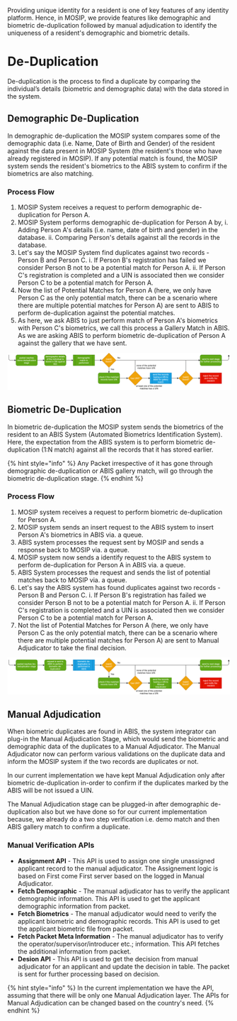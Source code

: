Providing unique identity for a resident is one of key features of any identity platform. Hence, in MOSIP, we provide features like demographic and biometric de-duplication followed by manual adjudication to identify the uniqueness of a resident's demographic and biometric details.

# De-Duplication
De-duplication is the process to find a duplicate by comparing the individual’s details (biometric and demographic data) with the data stored in the system. 

## Demographic De-Duplication
In demographic de-duplication the MOSIP system compares some of the demographic data (i.e. Name, Date of Birth and Gender) of the resident against the data present in MOSIP System (the resident's those who have already registered in MOSIP). If any potential match is found, the MOSIP system sends the resident's biometrics to the ABIS system to confirm if the biometrics are also matching.

### Process Flow
1. MOSIP System receives a request to perform demographic de-duplication for Person A.
2. MOSIP System performs demographic de-duplication for Person A by,
	i. Adding Person A's details (i.e. name, date of birth and gender) in the database.
	ii. Comparing Person's details against all the records in the database.
3. Let's say the MOSIP System find duplicates against two records - Person B and Person C.
	i. If Person B's registration has failed we consider Person B not to be a potential match for Person A.
	ii. If Person C's registration is completed and a UIN is associated then we consider Person C to be a potential match for Person A.
4. Now the list of Potential Matches for Person A (here, we only have Person C as the only potential match, there can be a scenario where there are multiple potential matches for Person A) are sent to ABIS to perform de-duplication against the potential matches.
5. As here, we ask ABIS to just perform match of Person A's biometrics with Person C's biometrics, we call this process a Gallery Match in ABIS. As we are asking ABIS to perform biometric de-duplication of Person A against the gallery that we have sent.

![](_images/biometrics/deduplication-deographic_deduplication.png)

## Biometric De-Duplication
In biometric de-duplication the MOSIP system sends the biometrics of the resident to an ABIS System (Automated Biometrics Identification System). Here, the expectation from the ABIS system is to perform biometric de-duplication (1:N match) against all the records that it has stored earlier. 

{% hint style="info" %}
Any Packet irrespective of it has gone through demographic de-duplication or ABIS gallery match, will go through the biometric de-duplication stage.
{% endhint %}

### Process Flow
1. MOSIP system receives a request to perform biometric de-duplication for Person A.
2. MOSIP system sends an insert request to the ABIS system to insert Person A's biometrics in ABIS via. a queue.
3. ABIS system processes the request sent by MOSIP and sends a response back to MOSIP via. a queue.
4. MOSIP system now sends a identify request to the ABIS system to perform de-duplication for Person A in ABIS via. a queue.
5. ABIS System processes the request and sends the list of potential matches back to MOSIP via. a queue.
6. Let's say the ABIS system has found duplicates against two records - Person B and Person C.
	i. If Person B's registration has failed we consider Person B not to be a potential match for Person A.
	ii. If Person C's registration is completed and a UIN is associated then we consider Person C to be a potential match for Person A.
7. Not the list of Potential Matches for Person A (here, we only have Person C as the only potential match, there can be a scenario where there are multiple potential matches for Person A) are sent to Manual Adjudicator to take the final decision.

![](_images/biometrics/deduplication-biometric_deduplication.png)

## Manual Adjudication
When biometric duplicates are found in ABIS, the system integrator can plug-in the Manual Adjudication Stage, which would send the biometric and demographic data of the duplicates to a Manual Adjudicator. The Manual Adjudicator now can perform various validations on the duplicate data and inform the MOSIP system if the two records are duplicates or not.

In our current implementation we have kept Manual Adjudication only after biometric de-duplication in-order to confirm if the duplicates marked by the ABIS will be not issued a UIN. 

The Manual Adjudication stage can be plugged-in after demographic de-duplication also but we have done so for our current implementation because, we already do a two step verification i.e. demo match and then ABIS gallery match to confirm a duplicate.

### Manual Verification APIs
* **Assignment API** - This API is used to assign one single unassigned applicant record to the manual adjudicator. The Assignement logic is based on First come First server based on the logged in Manual Adjudicator.
* **Fetch Demographic** - The manual adjudicator has to verify the applicant demographic information. This API is used to get the applicant demographic information from packet.
* **Fetch Biometrics** - The manual adjudicator would need to verify the applicant biometric and demographic records. This API is used to get the applicant biometric file from packet.
* **Fetch Packet Meta Information** - The manual adjudicator has to verify the operator/supervisor/introducer etc.; information. This API fetches the additional information from packet.
* **Desion API** - This API is used to get the decision from manual adjudicator for an applicant and update the decision in table. The packet is sent for further processing based on decision.

{% hint style="info" %}
In the current implementation we have the API, assuming that there will be only one Manual Adjudication layer. The APIs for Manual Adjudication can be changed based on the country's need.
{% endhint %}


